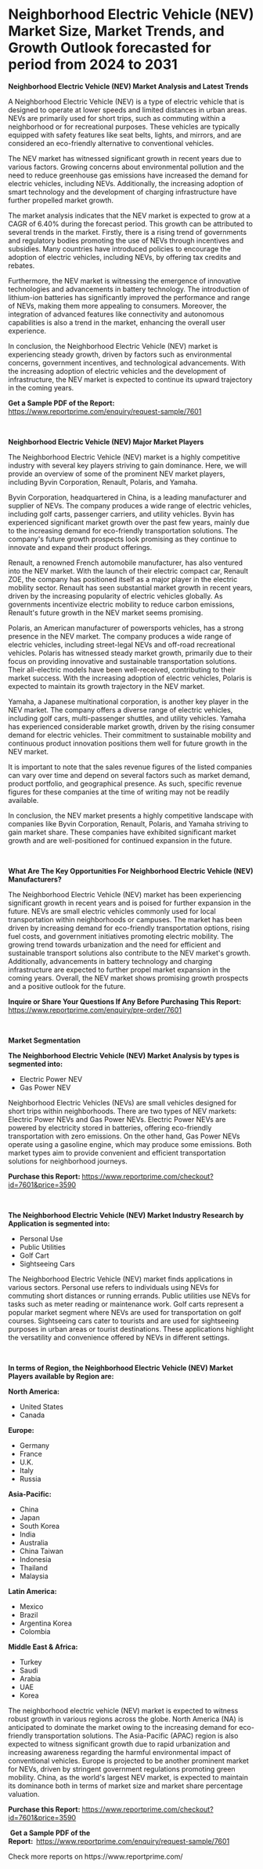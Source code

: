 <p><h1>Neighborhood Electric Vehicle (NEV) Market Size, Market Trends, and Growth Outlook forecasted for period from 2024 to 2031</h1></p><p><strong>Neighborhood Electric Vehicle (NEV) Market Analysis and Latest Trends</strong></p>
<p><p>A Neighborhood Electric Vehicle (NEV) is a type of electric vehicle that is designed to operate at lower speeds and limited distances in urban areas. NEVs are primarily used for short trips, such as commuting within a neighborhood or for recreational purposes. These vehicles are typically equipped with safety features like seat belts, lights, and mirrors, and are considered an eco-friendly alternative to conventional vehicles.</p><p>The NEV market has witnessed significant growth in recent years due to various factors. Growing concerns about environmental pollution and the need to reduce greenhouse gas emissions have increased the demand for electric vehicles, including NEVs. Additionally, the increasing adoption of smart technology and the development of charging infrastructure have further propelled market growth.</p><p>The market analysis indicates that the NEV market is expected to grow at a CAGR of 6.40% during the forecast period. This growth can be attributed to several trends in the market. Firstly, there is a rising trend of governments and regulatory bodies promoting the use of NEVs through incentives and subsidies. Many countries have introduced policies to encourage the adoption of electric vehicles, including NEVs, by offering tax credits and rebates.</p><p>Furthermore, the NEV market is witnessing the emergence of innovative technologies and advancements in battery technology. The introduction of lithium-ion batteries has significantly improved the performance and range of NEVs, making them more appealing to consumers. Moreover, the integration of advanced features like connectivity and autonomous capabilities is also a trend in the market, enhancing the overall user experience.</p><p>In conclusion, the Neighborhood Electric Vehicle (NEV) market is experiencing steady growth, driven by factors such as environmental concerns, government incentives, and technological advancements. With the increasing adoption of electric vehicles and the development of infrastructure, the NEV market is expected to continue its upward trajectory in the coming years.</p></p>
<p><strong>Get a Sample PDF of the Report:&nbsp;</strong> <a href="https://www.reportprime.com/enquiry/request-sample/7601">https://www.reportprime.com/enquiry/request-sample/7601</a></p>
<p>&nbsp;</p>
<p><strong>Neighborhood Electric Vehicle (NEV) Major Market Players</strong></p>
<p><p>The Neighborhood Electric Vehicle (NEV) market is a highly competitive industry with several key players striving to gain dominance. Here, we will provide an overview of some of the prominent NEV market players, including Byvin Corporation, Renault, Polaris, and Yamaha.</p><p>Byvin Corporation, headquartered in China, is a leading manufacturer and supplier of NEVs. The company produces a wide range of electric vehicles, including golf carts, passenger carriers, and utility vehicles. Byvin has experienced significant market growth over the past few years, mainly due to the increasing demand for eco-friendly transportation solutions. The company's future growth prospects look promising as they continue to innovate and expand their product offerings.</p><p>Renault, a renowned French automobile manufacturer, has also ventured into the NEV market. With the launch of their electric compact car, Renault ZOE, the company has positioned itself as a major player in the electric mobility sector. Renault has seen substantial market growth in recent years, driven by the increasing popularity of electric vehicles globally. As governments incentivize electric mobility to reduce carbon emissions, Renault's future growth in the NEV market seems promising.</p><p>Polaris, an American manufacturer of powersports vehicles, has a strong presence in the NEV market. The company produces a wide range of electric vehicles, including street-legal NEVs and off-road recreational vehicles. Polaris has witnessed steady market growth, primarily due to their focus on providing innovative and sustainable transportation solutions. Their all-electric models have been well-received, contributing to their market success. With the increasing adoption of electric vehicles, Polaris is expected to maintain its growth trajectory in the NEV market.</p><p>Yamaha, a Japanese multinational corporation, is another key player in the NEV market. The company offers a diverse range of electric vehicles, including golf cars, multi-passenger shuttles, and utility vehicles. Yamaha has experienced considerable market growth, driven by the rising consumer demand for electric vehicles. Their commitment to sustainable mobility and continuous product innovation positions them well for future growth in the NEV market.</p><p>It is important to note that the sales revenue figures of the listed companies can vary over time and depend on several factors such as market demand, product portfolio, and geographical presence. As such, specific revenue figures for these companies at the time of writing may not be readily available.</p><p>In conclusion, the NEV market presents a highly competitive landscape with companies like Byvin Corporation, Renault, Polaris, and Yamaha striving to gain market share. These companies have exhibited significant market growth and are well-positioned for continued expansion in the future.</p></p>
<p>&nbsp;</p>
<p><strong>What Are The Key Opportunities For Neighborhood Electric Vehicle (NEV) Manufacturers?</strong></p>
<p><p>The Neighborhood Electric Vehicle (NEV) market has been experiencing significant growth in recent years and is poised for further expansion in the future. NEVs are small electric vehicles commonly used for local transportation within neighborhoods or campuses. The market has been driven by increasing demand for eco-friendly transportation options, rising fuel costs, and government initiatives promoting electric mobility. The growing trend towards urbanization and the need for efficient and sustainable transport solutions also contribute to the NEV market's growth. Additionally, advancements in battery technology and charging infrastructure are expected to further propel market expansion in the coming years. Overall, the NEV market shows promising growth prospects and a positive outlook for the future.</p></p>
<p><strong>Inquire or Share Your Questions If Any Before Purchasing This Report:</strong> <a href="https://www.reportprime.com/enquiry/pre-order/7601">https://www.reportprime.com/enquiry/pre-order/7601</a></p>
<p>&nbsp;</p>
<p><strong>Market Segmentation</strong></p>
<p><strong>The Neighborhood Electric Vehicle (NEV) Market Analysis by types is segmented into:</strong></p>
<p><ul><li>Electric Power NEV</li><li>Gas Power NEV</li></ul></p>
<p><p>Neighborhood Electric Vehicles (NEVs) are small vehicles designed for short trips within neighborhoods. There are two types of NEV markets: Electric Power NEVs and Gas Power NEVs. Electric Power NEVs are powered by electricity stored in batteries, offering eco-friendly transportation with zero emissions. On the other hand, Gas Power NEVs operate using a gasoline engine, which may produce some emissions. Both market types aim to provide convenient and efficient transportation solutions for neighborhood journeys.</p></p>
<p><strong>Purchase this Report:&nbsp;</strong><a href="https://www.reportprime.com/checkout?id=7601&price=3590">https://www.reportprime.com/checkout?id=7601&price=3590</a></p>
<p>&nbsp;</p>
<p><strong>The Neighborhood Electric Vehicle (NEV) Market Industry Research by Application is segmented into:</strong></p>
<p><ul><li>Personal Use</li><li>Public Utilities</li><li>Golf Cart</li><li>Sightseeing Cars</li></ul></p>
<p><p>The Neighborhood Electric Vehicle (NEV) market finds applications in various sectors. Personal use refers to individuals using NEVs for commuting short distances or running errands. Public utilities use NEVs for tasks such as meter reading or maintenance work. Golf carts represent a popular market segment where NEVs are used for transportation on golf courses. Sightseeing cars cater to tourists and are used for sightseeing purposes in urban areas or tourist destinations. These applications highlight the versatility and convenience offered by NEVs in different settings.</p></p>
<p>&nbsp;</p>
<p><strong>In terms of Region, the Neighborhood Electric Vehicle (NEV) Market Players available by Region are:</strong></p>
<p>
    <p> <strong> North America: </strong>
        <ul>
            <li>United States</li>
            <li>Canada</li>
        </ul>
        </p> 
    <p> <strong> Europe: </strong>
        <ul>
            <li>Germany</li>
            <li>France</li>
            <li>U.K.</li>
            <li>Italy</li>
            <li>Russia</li>
        </ul>
        </p> 
    <p> <strong> Asia-Pacific: </strong>
        <ul>
            <li>China</li>
            <li>Japan</li>
            <li>South Korea</li>
            <li>India</li>
            <li>Australia</li>
            <li>China Taiwan</li>
            <li>Indonesia</li>
            <li>Thailand</li>
            <li>Malaysia</li>
        </ul>
        </p> 
    <p> <strong> Latin America: </strong>
        <ul>
            <li>Mexico</li>
            <li>Brazil</li>
            <li>Argentina Korea</li>
            <li>Colombia</li>
        </ul>
        </p> 
    <p> <strong> Middle East & Africa: </strong>
        <ul>
            <li>Turkey</li>
            <li>Saudi</li>
            <li>Arabia</li>
            <li>UAE</li>
            <li>Korea</li>
        </ul>
    </p>
    </p>
<p><p>The neighborhood electric vehicle (NEV) market is expected to witness robust growth in various regions across the globe. North America (NA) is anticipated to dominate the market owing to the increasing demand for eco-friendly transportation solutions. The Asia-Pacific (APAC) region is also expected to witness significant growth due to rapid urbanization and increasing awareness regarding the harmful environmental impact of conventional vehicles. Europe is projected to be another prominent market for NEVs, driven by stringent government regulations promoting green mobility. China, as the world's largest NEV market, is expected to maintain its dominance both in terms of market size and market share percentage valuation.</p></p>
<p><strong>Purchase this Report: </strong><a href="https://www.reportprime.com/checkout?id=7601&price=3590">https://www.reportprime.com/checkout?id=7601&price=3590</a></p>
<p>&nbsp;<strong>Get a Sample PDF of the Report:&nbsp;&nbsp;</strong><a href="https://www.reportprime.com/enquiry/request-sample/7601">https://www.reportprime.com/enquiry/request-sample/7601</a></p>
<p><strong></strong></p>
<p>Check more reports on https://www.reportprime.com/</p>